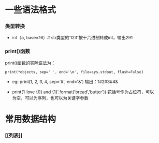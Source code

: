 # 一些语法格式
### 类型转换
- int（a, base=16）# str类型的'123'按十六进制转成int，输出291

### print()函数
print()函数的实际语法为：
```
print(*objects, sep=' ', end='\n', file=sys.stdout, flush=False)
```
- eg:  print(1, 2, 3, 4, sep='#', end='&')
	输出：1#2#3#4&

- print('I love {0} and {1}'.format('bread','butter'))
	花括号作为占位符，可以为空，可以为序列，也可以为关键字参数

# 常用数据结构
### [[列表]]

